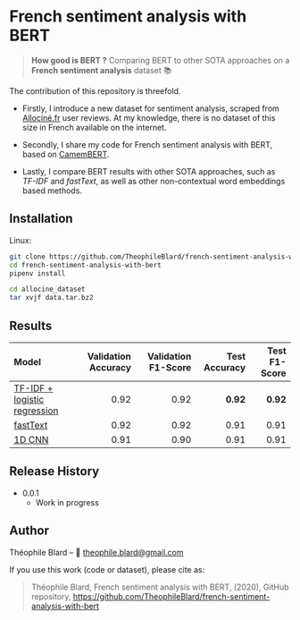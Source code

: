 # French sentiment analysis with BERT
> **How good is BERT ?** Comparing BERT to other SOTA approaches on a **French sentiment analysis** dataset :books:

The contribution of this repository is threefold.

- Firstly, I introduce a new dataset for sentiment analysis, scraped from [Allociné.fr](http://www.allocine.fr/) user reviews.
At my knowledge, there is no dataset of this size in French available on the internet.

- Secondly, I share my code for French sentiment analysis with BERT, based on [CamemBERT](https://camembert-model.fr/).

- Lastly, I compare BERT results with other SOTA approaches, such as *TF-IDF* and *fastText*, as well as other non-contextual word embeddings based methods.

## Installation

Linux:

```sh
git clone https://github.com/TheophileBlard/french-sentiment-analysis-with-bert/
cd french-sentiment-analysis-with-bert
pipenv install

cd allocine_dataset
tar xvjf data.tar.bz2
```
## Results


| Model                                        | Validation Accuracy | Validation F1-Score | Test Accuracy | Test F1-Score |
| :--------------------------------------------|--------------------:| -------------------:| -------------:|--------------:| 
| [TF-IDF + logistic regression][tf-idf.ipynb] |                0.92 |                0.92 |      **0.92** |      **0.92** |
| [fastText][word-vectors.ipynb]               |                0.92 |                0.92 |          0.91 |          0.91 |
| [1D CNN][word-vectors.ipynb]                 |                0.91 |                0.90 |          0.91 |          0.91 |

## Release History

* 0.0.1
    * Work in progress

## Author

Théophile Blard – :email: theophile.blard@gmail.com

If you use this work (code or dataset), please cite as:

> Théophile Blard, French sentiment analysis with BERT, (2020), GitHub repository, https://github.com/TheophileBlard/french-sentiment-analysis-with-bert

<!-- Markdown link & img dfn's -->
[tf-idf.ipynb]: https://github.com/TheophileBlard/french-sentiment-analysis-with-bert/blob/master/tf-idf.ipynb
[word-vectors.ipynb]: https://github.com/TheophileBlard/french-sentiment-analysis-with-bert/blob/master/word-vectors.ipynb

